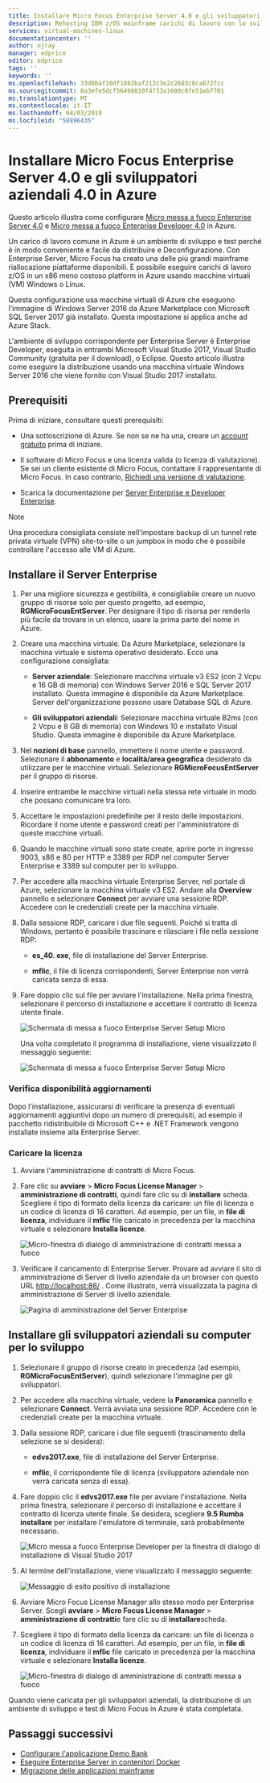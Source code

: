```yaml
---
title: Installare Micro Focus Enterprise Server 4.0 e gli sviluppatori aziendali 4.0 in Azure | Microsoft Docs
description: Rehosting IBM z/OS mainframe carichi di lavoro con lo sviluppo di Micro Focus e testare l'ambiente in macchine virtuali di Azure (VM).
services: virtual-machines-linux
documentationcenter: ''
author: njray
manager: edprice
editor: edprice
tags: ''
keywords: ''
ms.openlocfilehash: 33d0baf10df1882baf212c3e2c2683c8ca072fcc
ms.sourcegitcommit: 0a3efe5dcf56498010f4733a1600c8fe51eb7701
ms.translationtype: MT
ms.contentlocale: it-IT
ms.lasthandoff: 04/03/2019
ms.locfileid: "58896435"
---
```

# <a name="install-micro-focus-enterprise-server-40-and-enterprise-developer-40-on-azure"></a>Installare Micro Focus Enterprise Server 4.0 e gli sviluppatori aziendali 4.0 in Azure

Questo articolo illustra come configurare [Micro messa a fuoco Enterprise Server 4.0](https://www.microfocus.com/documentation/enterprise-developer/es30/) e [Micro messa a fuoco Enterprise Developer 4.0](https://www.microfocus.com/documentation/enterprise-developer/ed_30/) in Azure.

Un carico di lavoro comune in Azure è un ambiente di sviluppo e test perché è in modo conveniente e facile da distribuire e Deconfigurazione. Con Enterprise Server, Micro Focus ha creato una delle più grandi mainframe riallocazione piattaforme disponibili. È possibile eseguire carichi di lavoro z/OS in un x86 meno costoso platform in Azure usando macchine virtuali (VM) Windows o Linux.

Questa configurazione usa macchine virtuali di Azure che eseguono l'immagine di Windows Server 2016 da Azure Marketplace con Microsoft SQL Server 2017 già installato. Questa impostazione si applica anche ad Azure Stack.

L'ambiente di sviluppo corrispondente per Enterprise Server è Enterprise Developer, eseguita in entrambi Microsoft Visual Studio 2017, Visual Studio Community (gratuita per il download), o Eclipse. Questo articolo illustra come eseguire la distribuzione usando una macchina virtuale Windows Server 2016 che viene fornito con Visual Studio 2017 installato.

## <a name="prerequisites"></a>Prerequisiti

Prima di iniziare, consultare questi prerequisiti:

- Una sottoscrizione di Azure. Se non se ne ha una, creare un [account gratuito](https://azure.microsoft.com/free/?WT.mc_id=A261C142F) prima di iniziare.

- Il software di Micro Focus e una licenza valida (o licenza di valutazione). Se sei un cliente esistente di Micro Focus, contattare il rappresentante di Micro Focus. In caso contrario, [Richiedi una versione di valutazione](https://www.microfocus.com/products/enterprise-suite/enterprise-server/trial/).

- Scarica la documentazione per [Server Enterprise e Developer Enterprise](https://www.microfocus.com/documentation/enterprise-developer/#").

> [!NOTE]
> Una procedura consigliata consiste nell'impostare backup di un tunnel rete privata virtuale (VPN) site-to-site o un jumpbox in modo che è possibile controllare l'accesso alle VM di Azure.

## <a name="install-enterprise-server"></a>Installare il Server Enterprise

1. Per una migliore sicurezza e gestibilità, è consigliabile creare un nuovo gruppo di risorse solo per questo progetto, ad esempio, **RGMicroFocusEntServer**. Per designare il tipo di risorsa per renderlo più facile da trovare in un elenco, usare la prima parte del nome in Azure.

2. Creare una macchina virtuale. Da Azure Marketplace, selezionare la macchina virtuale e sistema operativo desiderato. Ecco una configurazione consigliata:

    - **Server aziendale**: Selezionare macchina virtuale v3 ES2 (con 2 Vcpu e 16 GB di memoria) con Windows Server 2016 e SQL Server 2017 installato. Questa immagine è disponibile da Azure Marketplace. Server dell'organizzazione possono usare Database SQL di Azure.

    - **Gli sviluppatori aziendali**: Selezionare macchina virtuale B2ms (con 2 Vcpu e 8 GB di memoria) con Windows 10 e installato Visual Studio. Questa immagine è disponibile da Azure Marketplace.

3. Nel **nozioni di base** pannello, immettere il nome utente e password. Selezionare il **abbonamento** e **località/area geografica** desiderato da utilizzare per le macchine virtuali. Selezionare **RGMicroFocusEntServer** per il gruppo di risorse.

4. Inserire entrambe le macchine virtuali nella stessa rete virtuale in modo che possano comunicare tra loro.

5. Accettare le impostazioni predefinite per il resto delle impostazioni. Ricordare il nome utente e password creati per l'amministratore di queste macchine virtuali.

6. Quando le macchine virtuali sono state create, aprire porte in ingresso 9003, x86 e 80 per HTTP e 3389 per RDP nel computer Server Enterprise e 3389 sul computer per lo sviluppo.

7. Per accedere alla macchina virtuale Enterprise Server, nel portale di Azure, selezionare la macchina virtuale v3 ES2. Andare alla **Overview** pannello e selezionare **Connect** per avviare una sessione RDP. Accedere con le credenziali create per la macchina virtuale.

8. Dalla sessione RDP, caricare i due file seguenti. Poiché si tratta di Windows, pertanto è possibile trascinare e rilasciare i file nella sessione RDP:

    - **es\_40. exe**, file di installazione del Server Enterprise.

    - **mflic**, il file di licenza corrispondenti, Server Enterprise non verrà caricata senza di essa.

9. Fare doppio clic sul file per avviare l'installazione. Nella prima finestra, selezionare il percorso di installazione e accettare il contratto di licenza utente finale.

     ![Schermata di messa a fuoco Enterprise Server Setup Micro](media/01-enterprise-server.png)

     Una volta completato il programma di installazione, viene visualizzato il messaggio seguente:

     ![Schermata di messa a fuoco Enterprise Server Setup Micro](media/02-enterprise-server.png)

### <a name="check-for-updates"></a>Verifica disponibilità aggiornamenti

Dopo l'installazione, assicurarsi di verificare la presenza di eventuali aggiornamenti aggiuntivi dopo un numero di prerequisiti, ad esempio il pacchetto ridistribuibile di Microsoft C++ e .NET Framework vengono installate insieme alla Enterprise Server.

### <a name="upload-the-license"></a>Caricare la licenza

1. Avviare l'amministrazione di contratti di Micro Focus.

2. Fare clic su **avviare** \> **Micro Focus License Manager** \> **amministrazione di contratti**, quindi fare clic su di **installare** scheda. Scegliere il tipo di formato della licenza da caricare: un file di licenza o un codice di licenza di 16 caratteri. Ad esempio, per un file, in **file di licenza**, individuare il **mflic** file caricato in precedenza per la macchina virtuale e selezionare **Installa licenze**.

     ![Micro-finestra di dialogo di amministrazione di contratti messa a fuoco](media/03-enterprise-server.png)

3. Verificare il caricamento di Enterprise Server. Provare ad avviare il sito di amministrazione di Server di livello aziendale da un browser con questo URL <http://localhost:86/> . Come illustrato, verrà visualizzata la pagina di amministrazione di Server di livello aziendale.

     ![Pagina di amministrazione del Server Enterprise](media/04-enterprise-admin.png)

## <a name="install-enterprise-developer-on-the-developer-machine"></a>Installare gli sviluppatori aziendali su computer per lo sviluppo

1. Selezionare il gruppo di risorse creato in precedenza (ad esempio, **RGMicroFocusEntServer**), quindi selezionare l'immagine per gli sviluppatori.

2. Per accedere alla macchina virtuale, vedere la **Panoramica** pannello e selezionare **Connect**. Verrà avviata una sessione RDP. Accedere con le credenziali create per la macchina virtuale.

3. Dalla sessione RDP, caricare i due file seguenti (trascinamento della selezione se si desidera):

    - **edvs2017.exe**, file di installazione del Server Enterprise.

    - **mflic**, il corrispondente file di licenza (sviluppatore aziendale non verrà caricata senza di essa).

4. Fare doppio clic il **edvs2017.exe** file per avviare l'installazione. Nella prima finestra, selezionare il percorso di installazione e accettare il contratto di licenza utente finale. Se desidera, scegliere **9.5 Rumba installare** per installare l'emulatore di terminale, sarà probabilmente necessario.

     ![Micro messa a fuoco Enterprise Developer per la finestra di dialogo di installazione di Visual Studio 2017](media/04-enterprise-server.png)

5. Al termine dell'installazione, viene visualizzato il messaggio seguente:

     ![Messaggio di esito positivo di installazione](media/05-enterprise-server.png)

6. Avviare Micro Focus License Manager allo stesso modo per Enterprise Server. Scegli **avviare** \> **Micro Focus License Manager** \> **amministrazione di contratti**e fare clic su di **installare**scheda.

7. Scegliere il tipo di formato della licenza da caricare: un file di licenza o un codice di licenza di 16 caratteri. Ad esempio, per un file, in **file di licenza**, individuare il **mflic** file caricato in precedenza per la macchina virtuale e selezionare **Installa licenze**.

     ![Micro-finestra di dialogo di amministrazione di contratti messa a fuoco](/edia/07-enterprise-server.png)

Quando viene caricata per gli sviluppatori aziendali, la distribuzione di un ambiente di sviluppo e test di Micro Focus in Azure è stata completata.

## <a name="next-steps"></a>Passaggi successivi

- [Configurare l'applicazione Demo Bank](./demo.md)
- [Eseguire Enterprise Server in contenitori Docker](./run-enterprise-server-container.md)
- [Migrazione delle applicazioni mainframe](/azure/architecture/cloud-adoption/infrastructure/mainframe-migration/application-strategies)
